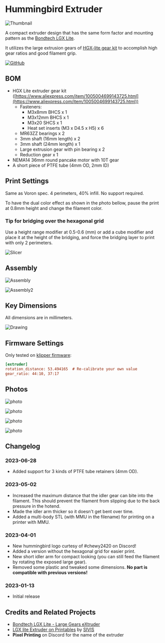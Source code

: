 # Hummingbird Extruder

![Thumbnail](./Images/Thumbnail.png)

A compact extruder design that has the same form factor and mounting pattern as the [Bondtech LGX Lite](https://www.bondtech.se/product/lgx-lite-large-gears-extruder/).

It utilizes the large extrusion gears of [HGX-lite gear kit](https://www.aliexpress.com/item/1005004699143725.html) to accomplish high gear ratios and good filament grip.

[![GitHub](https://img.shields.io/github/license/nhchiu/VoronMods)](https://github.com/nhchiu/VoronMods/blob/main/LICENSE)

## BOM

- HGX Lite extruder gear kit ([https://www.aliexpress.com/item/1005004699143725.html](https://www.aliexpress.com/item/1005004699143725.html))
  - Fasteners:
    - M3x8mm BHCS x 1
    - M3x12mm BHCS x 1
    - M3x20 SHCS x 1
    - Heat set inserts (M3 x D4.5 x H5) x 6
  - MR63ZZ bearings x 2
  - 3mm shaft (16mm length) x 2
  - 3mm shaft (24mm length) x 1
  - Large extrusion gear with pin bearing x 2
  - Reduction gear x 1
- NEMA14 36mm round pancake motor with 10T gear
- A short piece of PTFE tube (4mm OD, 2mm ID)

## Print Settings

Same as Voron spec. 4 perimeters, 40% infill. No support required.

To have the dual color effect as shown in the photo bellow, pause the print at 0.8mm height and change the filament color.

### Tip for bridging over the hexagonal grid

Use a height range modifier at 0.5-0.6 (mm) or add a cube modifier and place it at the height of the bridging, and force the bridging layer to print with only 2 perimeters.

![Slicer](./Images/Slicer.png)

## Assembly

![Assembly](./Images/Assembly.png)

![Assembly2](./Images/Assembly2.png)

## Key Dimensions

All dimensions are in millimeters.

![Drawing](./Images/Drawing.png)

## Firmware Settings

Only tested on [klipper firmware](https://www.klipper3d.org/):

```ini
[extruder]
rotation_distance: 53.494165  # Re-calibrate your own value
gear_ratio: 44:10, 37:17
```

## Photos

![photo](./Images/photo4.jpg)

![photo](./Images/photo3.jpg)

![photo](./Images/photo1.jpg)

![photo](./Images/photo2.jpg)

## Changelog

### 2023-06-28

- Added support for 3 kinds of PTFE tube retainers (4mm OD).

### 2023-05-02

- Increased the maximum distance that the idler gear can bite into the filament.
  This should prevent the filament from slipping due to the back pressure in the hotend.
- Made the idler arm thicker so it doesn't get bent over time.
- Added a multi-body STL (with MMU in the filename) for printing on a printer with MMU.

### 2023-04-01

- New hummingbird logo curtesy of #chewy2420 on Discord!
- Added a version without the hexagonal grid for easier print.
- New short idler arm for compact looking (you can still feed the filament by rotating the exposed large gear).
- Removed some plastic and tweaked some dimensions. **No part is compatible with previous versions!**

### 2023-01-13

- Initial release

## Credits and Related Projects

- [Bondtech LGX Lite - Large Gears eXtruder](https://www.bondtech.se/product/lgx-lite-large-gears-extruder/)
- [LGX lite Extruder on Printables](https://www.printables.com/model/282297-lgx-lite-extruder-fdm-case/comments) by [SIVIS](https://www.printables.com/social/263178-sivis)
- **Pixel Printing** on Discord for the name of the extruder
